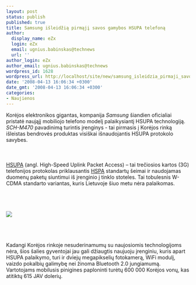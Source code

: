 ```yaml
---
layout: post
status: publish
published: true
title: Samsung išleidžią pirmąjį savos gamybos HSUPA telefoną
author:
  display_name: eZx
  login: eZx
  email: ugnius.babinskas@technews
  url: ''
author_login: eZx
author_email: ugnius.babinskas@technews
wordpress_id: 1628
wordpress_url: http://localhost/site/new/samsung_isleidzia_pirmaji_savos_gamybos_hsupa_telefona/
date: '2008-04-13 16:06:34 +0300'
date_gmt: '2008-04-13 16:06:34 +0300'
categories:
- Naujienos
---
```

<p>Korėjos elektronikos gigantas, kompanija <i>Samsung</i> šiandien oficialiai pristatė naująjį mobiliojo telefono modelį palaikysiantį HSUPA technologiją. <i>SCH-M470</i> pavadinimą turintis įrenginys - tai pirmasis į Korėjos rinką išleistas bendrovės produktas visiškai išnaudojantis HSUPA protokolo savybes.<br />
<br><br />
<br><a class="ns" href="http://en.wikipedia.org/wiki/High-Speed_Uplink_Packet_Access">HSUPA</a> (angl. High-Speed Uplink Packet Access) – tai trečiosios kartos (3G) telefonijos protokolas priklausantis <a class="ns" href="http://en.wikipedia.org/wiki/High-Speed_Packet_Access">HSPA</a> standartų šeimai ir naudojamas duomenų paketų siuntimui iš įrenginio į tinklo stoteles. Tai tobulesnis W-CDMA standarto variantas, kuris Lietuvoje šiuo metu nėra palaikomas.<br />
<br><br />
<br><br><img src=" http://www.technews.lt/upl/Failai/m470_2.jpg"><br><br />
<br><br />
<br>Kadangi Korėjos rinkoje nesuderinamumų su naujosiomis technologijoms nėra, šios šalies gyventojai jau gali džiaugtis naujuoju įrenginiu, kuris apart HSUPA palaikymo, turi ir dviejų megapikselių fotokamerą, WiFi modulį, vaizdo pokalbių galimybę nei žinoma Bluetooth 2.0 jungiamumą. Vartotojams mobilusis pinigines paploninti turėtų 600 000 Korėjos vonų, kas atitiktų 615 JAV dolerių.<br />
<br><br />
<br></p>
